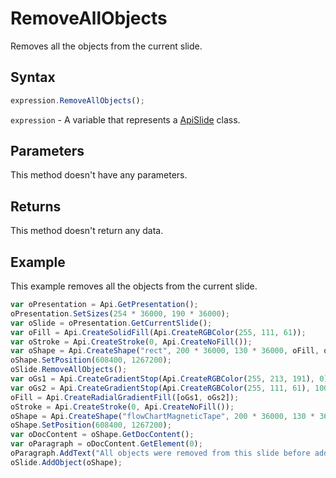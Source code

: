 # RemoveAllObjects

Removes all the objects from the current slide.

## Syntax

```javascript
expression.RemoveAllObjects();
```

`expression` - A variable that represents a [ApiSlide](../ApiSlide.md) class.

## Parameters

This method doesn't have any parameters.

## Returns

This method doesn't return any data.

## Example

This example removes all the objects from the current slide.

```javascript
var oPresentation = Api.GetPresentation();
oPresentation.SetSizes(254 * 36000, 190 * 36000);
var oSlide = oPresentation.GetCurrentSlide();
var oFill = Api.CreateSolidFill(Api.CreateRGBColor(255, 111, 61));
var oStroke = Api.CreateStroke(0, Api.CreateNoFill());
var oShape = Api.CreateShape("rect", 200 * 36000, 130 * 36000, oFill, oStroke);
oShape.SetPosition(608400, 1267200);
oSlide.RemoveAllObjects();
var oGs1 = Api.CreateGradientStop(Api.CreateRGBColor(255, 213, 191), 0);
var oGs2 = Api.CreateGradientStop(Api.CreateRGBColor(255, 111, 61), 100000);
oFill = Api.CreateRadialGradientFill([oGs1, oGs2]);
oStroke = Api.CreateStroke(0, Api.CreateNoFill());
oShape = Api.CreateShape("flowChartMagneticTape", 200 * 36000, 130 * 36000, oFill, oStroke);
oShape.SetPosition(608400, 1267200);
var oDocContent = oShape.GetDocContent();
var oParagraph = oDocContent.GetElement(0);
oParagraph.AddText("All objects were removed from this slide before adding this shape.");
oSlide.AddObject(oShape);
```
